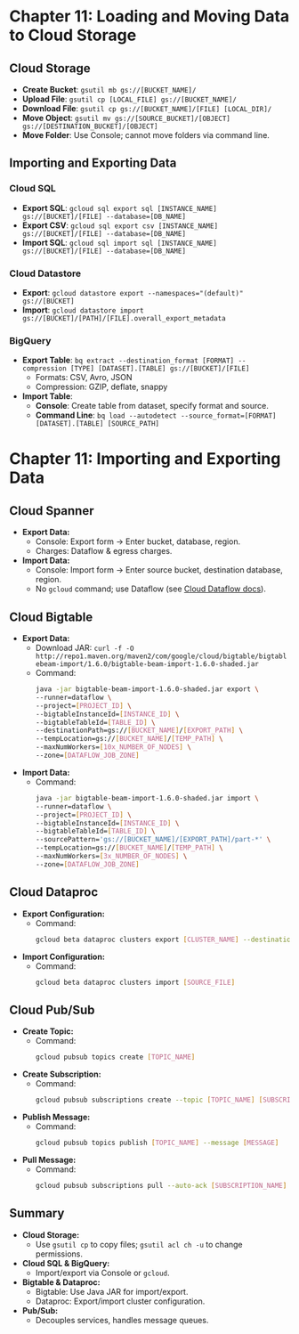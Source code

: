 # Chapter 11: Loading and Moving Data to Cloud Storage

## Cloud Storage

- **Create Bucket**: `gsutil mb gs://[BUCKET_NAME]/`
- **Upload File**: `gsutil cp [LOCAL_FILE] gs://[BUCKET_NAME]/`
- **Download File**: `gsutil cp gs://[BUCKET_NAME]/[FILE] [LOCAL_DIR]/`
- **Move Object**: `gsutil mv gs://[SOURCE_BUCKET]/[OBJECT] gs://[DESTINATION_BUCKET]/[OBJECT]`
- **Move Folder**: Use Console; cannot move folders via command line.

## Importing and Exporting Data

### Cloud SQL

- **Export SQL**: `gcloud sql export sql [INSTANCE_NAME] gs://[BUCKET]/[FILE] --database=[DB_NAME]`
- **Export CSV**: `gcloud sql export csv [INSTANCE_NAME] gs://[BUCKET]/[FILE] --database=[DB_NAME]`
- **Import SQL**: `gcloud sql import sql [INSTANCE_NAME] gs://[BUCKET]/[FILE] --database=[DB_NAME]`

### Cloud Datastore

- **Export**: `gcloud datastore export --namespaces="(default)" gs://[BUCKET]`
- **Import**: `gcloud datastore import gs://[BUCKET]/[PATH]/[FILE].overall_export_metadata`

### BigQuery

- **Export Table**: `bq extract --destination_format [FORMAT] --compression [TYPE] [DATASET].[TABLE] gs://[BUCKET]/[FILE]`
  - Formats: CSV, Avro, JSON
  - Compression: GZIP, deflate, snappy
- **Import Table**: 
  - **Console**: Create table from dataset, specify format and source.
  - **Command Line**: `bq load --autodetect --source_format=[FORMAT] [DATASET].[TABLE] [SOURCE_PATH]`

# Chapter 11: Importing and Exporting Data

## Cloud Spanner
- **Export Data:**
  - Console: Export form → Enter bucket, database, region.
  - Charges: Dataflow & egress charges.
- **Import Data:**
  - Console: Import form → Enter source bucket, destination database, region.
  - No `gcloud` command; use Dataflow (see [Cloud Dataflow docs](https://cloud.google.com/dataflow/docs/)).

## Cloud Bigtable
- **Export Data:**
  - Download JAR: `curl -f -O http://repo1.maven.org/maven2/com/google/cloud/bigtable/bigtablebeam-import/1.6.0/bigtable-beam-import-1.6.0-shaded.jar`
  - Command: 
    ```bash
    java -jar bigtable-beam-import-1.6.0-shaded.jar export \
    --runner=dataflow \
    --project=[PROJECT_ID] \
    --bigtableInstanceId=[INSTANCE_ID] \
    --bigtableTableId=[TABLE_ID] \
    --destinationPath=gs://[BUCKET_NAME]/[EXPORT_PATH] \
    --tempLocation=gs://[BUCKET_NAME]/[TEMP_PATH] \
    --maxNumWorkers=[10x_NUMBER_OF_NODES] \
    --zone=[DATAFLOW_JOB_ZONE]
    ```
- **Import Data:**
  - Command:
    ```bash
    java -jar bigtable-beam-import-1.6.0-shaded.jar import \
    --runner=dataflow \
    --project=[PROJECT_ID] \
    --bigtableInstanceId=[INSTANCE_ID] \
    --bigtableTableId=[TABLE_ID] \
    --sourcePattern='gs://[BUCKET_NAME]/[EXPORT_PATH]/part-*' \
    --tempLocation=gs://[BUCKET_NAME]/[TEMP_PATH] \
    --maxNumWorkers=[3x_NUMBER_OF_NODES] \
    --zone=[DATAFLOW_JOB_ZONE]
    ```

## Cloud Dataproc
- **Export Configuration:**
  - Command:
    ```bash
    gcloud beta dataproc clusters export [CLUSTER_NAME] --destination=[PATH_TO_EXPORT_FILE]
    ```
- **Import Configuration:**
  - Command:
    ```bash
    gcloud beta dataproc clusters import [SOURCE_FILE]
    ```

## Cloud Pub/Sub
- **Create Topic:**
  - Command:
    ```bash
    gcloud pubsub topics create [TOPIC_NAME]
    ```
- **Create Subscription:**
  - Command:
    ```bash
    gcloud pubsub subscriptions create --topic [TOPIC_NAME] [SUBSCRIPTION_NAME]
    ```
- **Publish Message:**
  - Command:
    ```bash
    gcloud pubsub topics publish [TOPIC_NAME] --message [MESSAGE]
    ```
- **Pull Message:**
  - Command:
    ```bash
    gcloud pubsub subscriptions pull --auto-ack [SUBSCRIPTION_NAME]
    ```

## Summary
- **Cloud Storage:**
  - Use `gsutil cp` to copy files; `gsutil acl ch -u` to change permissions.
- **Cloud SQL & BigQuery:**
  - Import/export via Console or `gcloud`.
- **Bigtable & Dataproc:**
  - Bigtable: Use Java JAR for import/export.
  - Dataproc: Export/import cluster configuration.
- **Pub/Sub:**
  - Decouples services, handles message queues.

